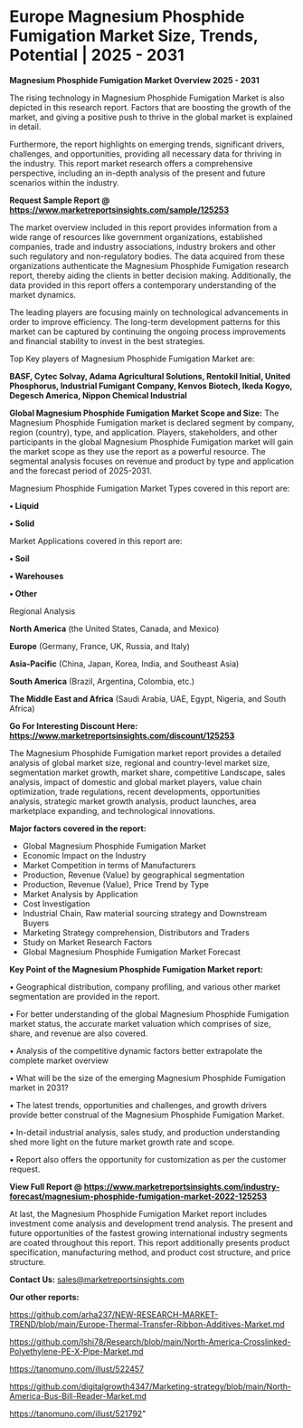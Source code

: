 # Europe Magnesium Phosphide Fumigation Market Size, Trends, Potential | 2025 - 2031

<Strong> Magnesium Phosphide Fumigation Market Overview 2025 - 2031</strong>

The rising technology in Magnesium Phosphide Fumigation Market is also depicted in this research report. Factors that are boosting the growth of the market, and giving a positive push to thrive in the global market is explained in detail.

Furthermore, the report highlights on emerging trends, significant drivers, challenges, and opportunities, providing all necessary data for thriving in the industry. This report market research offers a comprehensive perspective, including an in-depth analysis of the present and future scenarios within the industry.

<strong>Request Sample Report @ <a href=https://www.marketreportsinsights.com/sample/125253>https://www.marketreportsinsights.com/sample/125253</a></strong>

The market overview included in this report provides information from a wide range of resources like government organizations, established companies, trade and industry associations, industry brokers and other such regulatory and non-regulatory bodies. The data acquired from these organizations authenticate the Magnesium Phosphide Fumigation research report, thereby aiding the clients in better decision making. Additionally, the data provided in this report offers a contemporary understanding of the market dynamics.

The leading players are focusing mainly on technological advancements in order to improve efficiency. The long-term development patterns for this market can be captured by continuing the ongoing process improvements and financial stability to invest in the best strategies.

Top Key players of Magnesium Phosphide Fumigation Market are:

<strong>BASF, Cytec Solvay, Adama Agricultural Solutions, Rentokil Initial, United Phosphorus, Industrial Fumigant Company, Kenvos Biotech, Ikeda Kogyo, Degesch America, Nippon Chemical Industrial</strong>

<strong><b>Global Magnesium Phosphide Fumigation Market Scope and Size:</b></strong>
The Magnesium Phosphide Fumigation market is declared segment by company, region (country), type, and application. Players, stakeholders, and other participants in the global Magnesium Phosphide Fumigation market will gain the market scope as they use the report as a powerful resource. The segmental analysis focuses on revenue and product by type and application and the forecast period of 2025-2031.

Magnesium Phosphide Fumigation Market Types covered in this report are:

<strong>• Liquid

• Solid</strong>

Market Applications covered in this report are:

<strong>• Soil

• Warehouses

• Other</strong> 

Regional Analysis

<strong>North America</strong> (the United States, Canada, and Mexico)

<strong>Europe</strong> (Germany, France, UK, Russia, and Italy)

<strong>Asia-Pacific</strong> (China, Japan, Korea, India, and Southeast Asia)

<strong>South America</strong> (Brazil, Argentina, Colombia, etc.)

<strong>The Middle East and Africa</strong> (Saudi Arabia, UAE, Egypt, Nigeria, and South Africa)

<strong>Go For Interesting Discount Here: <a href=https://www.marketreportsinsights.com/discount/125253>https://www.marketreportsinsights.com/discount/125253</a></strong>

The Magnesium Phosphide Fumigation market report provides a detailed analysis of global market size, regional and country-level market size, segmentation market growth, market share, competitive Landscape, sales analysis, impact of domestic and global market players, value chain optimization, trade regulations, recent developments, opportunities analysis, strategic market growth analysis, product launches, area marketplace expanding, and technological innovations.

<strong><b>Major factors covered in the report:</b></strong>
<ul>
  <li>Global Magnesium Phosphide Fumigation Market </li>
  <li>Economic Impact on the Industry</li>
  <li>Market Competition in terms of Manufacturers</li>
  <li>Production, Revenue (Value) by geographical segmentation</li>
  <li>Production, Revenue (Value), Price Trend by Type</li>
  <li>Market Analysis by Application</li>
  <li>Cost Investigation</li>
  <li>Industrial Chain, Raw material sourcing strategy and Downstream Buyers</li>
  <li>Marketing Strategy comprehension, Distributors and Traders</li>
  <li>Study on Market Research Factors</li>
  <li>Global Magnesium Phosphide Fumigation Market Forecast</li>
</ul>

<strong><b>Key Point of the Magnesium Phosphide Fumigation Market report:</b></strong>

• Geographical distribution, company profiling, and various other market segmentation are provided in the report.

• For better understanding of the global Magnesium Phosphide Fumigation market status, the accurate market valuation which comprises of size, share, and revenue are also covered.

• Analysis of the competitive dynamic factors better extrapolate the complete market overview

• What will be the size of the emerging Magnesium Phosphide Fumigation market in 2031?

• The latest trends, opportunities and challenges, and growth drivers provide better construal of the Magnesium Phosphide Fumigation Market.

• In-detail industrial analysis, sales study, and production understanding shed more light on the future market growth rate and scope.

• Report also offers the opportunity for customization as per the customer request.

<strong><b>View Full Report @ <a href=https://www.marketreportsinsights.com/industry-forecast/magnesium-phosphide-fumigation-market-2022-125253>https://www.marketreportsinsights.com/industry-forecast/magnesium-phosphide-fumigation-market-2022-125253</a></b></strong>


At last, the Magnesium Phosphide Fumigation Market report includes investment come analysis and development trend analysis. The present and future opportunities of the fastest growing international industry segments are coated throughout this report. This report additionally presents product specification, manufacturing method, and product cost structure, and price structure.

<strong>Contact Us:</strong>
sales@marketreportsinsights.com

<strong>Our other reports:</strong>

<a href=https://github.com/arha237/NEW-RESEARCH-MARKET-TREND/blob/main/Europe-Thermal-Transfer-Ribbon-Additives-Market.md>https://github.com/arha237/NEW-RESEARCH-MARKET-TREND/blob/main/Europe-Thermal-Transfer-Ribbon-Additives-Market.md</a>

<a href=https://github.com/Ishi78/Research/blob/main/North-America-Crosslinked-Polyethylene-PE-X-Pipe-Market.md>https://github.com/Ishi78/Research/blob/main/North-America-Crosslinked-Polyethylene-PE-X-Pipe-Market.md</a>

<a href=https://tanomuno.com/illust/522457>https://tanomuno.com/illust/522457</a>

<a href=https://github.com/digitalgrowth4347/Marketing-strategy/blob/main/North-America-Bus-Bill-Reader-Market.md>https://github.com/digitalgrowth4347/Marketing-strategy/blob/main/North-America-Bus-Bill-Reader-Market.md</a>

<a href=https://tanomuno.com/illust/521792>https://tanomuno.com/illust/521792</a>"
